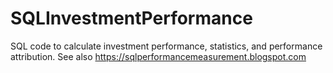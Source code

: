 # SQLInvestmentPerformance
SQL code to calculate investment performance, statistics, and performance attribution. See also https://sqlperformancemeasurement.blogspot.com 
